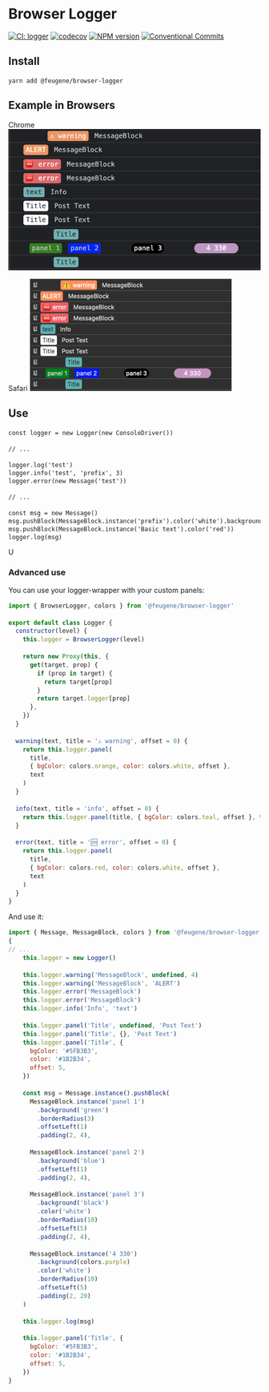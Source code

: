 # Browser Logger

[![CI: logger](https://github.com/efureev/js-logger/actions/workflows/nodejs.yml/badge.svg?branch=master)](https://github.com/efureev/js-logger/actions/workflows/nodejs.yml)
[![codecov](https://codecov.io/gh/efureev/js-logger/branch/main/graph/badge.svg?token=z2Xa7u7PYu)](https://codecov.io/gh/efureev/js-logger)
[![NPM version](https://img.shields.io/npm/v/@feugene/browser-logger?style=flat-square)](https://www.npmjs.com/package/@feugene/browser-logger)
[![Conventional Commits](https://img.shields.io/badge/Conventional%20Commits-1.0.0-yellow.svg?style=flat-square)](https://conventionalcommits.org)

## Install

```shell
yarn add @feugene/browser-logger
```

## Example in Browsers

Chrome
![Chrome](./.media/chrome.png)

Safari
![Chrome](./.media/safari.png)

## Use

```shell
const logger = new Logger(new ConsoleDriver())

// ...

logger.log('test')
logger.info('test', 'prefix', 3)
logger.error(new Message('test'))

// ...

const msg = new Message()
msg.pushBlock(MessageBlock.instance('prefix').color('white').background('red').paddingLeft(2))
msg.pushBlock(MessageBlock.instance('Basic text').color('red'))
logger.log(msg)
```

U
### Advanced use

You can use your logger-wrapper with your custom panels:

```js
import { BrowserLogger, colors } from '@feugene/browser-logger'

export default class Logger {
  constructor(level) {
    this.logger = BrowserLogger(level)

    return new Proxy(this, {
      get(target, prop) {
        if (prop in target) {
          return target[prop]
        }
        return target.logger[prop]
      },
    })
  }

  warning(text, title = '⚠️ warning', offset = 0) {
    return this.logger.panel(
      title,
      { bgColor: colors.orange, color: colors.white, offset },
      text
    )
  }

  info(text, title = 'info', offset = 0) {
    return this.logger.panel(title, { bgColor: colors.teal, offset }, text)
  }

  error(text, title = '🆘 error', offset = 0) {
    return this.logger.panel(
      title,
      { bgColor: colors.red, color: colors.white, offset },
      text
    )
  }
}
```

And use it:

```js
import { Message, MessageBlock, colors } from '@feugene/browser-logger'
{
// ...
    this.logger = new Logger()

    this.logger.warning('MessageBlock', undefined, 4)
    this.logger.warning('MessageBlock', 'ALERT')
    this.logger.error('MessageBlock')
    this.logger.error('MessageBlock')
    this.logger.info('Info', 'text')

    this.logger.panel('Title', undefined, 'Post Text')
    this.logger.panel('Title', {}, 'Post Text')
    this.logger.panel('Title', {
      bgColor: '#5FB3B3',
      color: '#1B2B34',
      offset: 5,
    })

    const msg = Message.instance().pushBlock(
      MessageBlock.instance('panel 1')
        .background('green')
        .borderRadius(3)
        .offsetLeft(1)
        .padding(2, 4),

      MessageBlock.instance('panel 2')
        .background('blue')
        .offsetLeft(1)
        .padding(2, 4),

      MessageBlock.instance('panel 3')
        .background('black')
        .color('white')
        .borderRadius(10)
        .offsetLeft(5)
        .padding(2, 4),

      MessageBlock.instance('4 330')
        .background(colors.purple)
        .color('white')
        .borderRadius(10)
        .offsetLeft(5)
        .padding(2, 20)
    )

    this.logger.log(msg)

    this.logger.panel('Title', {
      bgColor: '#5FB3B3',
      color: '#1B2B34',
      offset: 5,
    })
}
```
